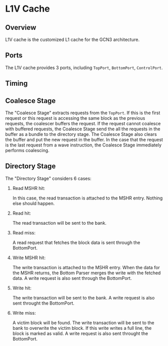 # L1V Cache

## Overview

L1V cache is the customized L1 cache for the GCN3 architecture.

## Ports

The L1V cache provides 3 ports, including `TopPort`, `BottomPort`,
`ControlPort`.

## Timing

## Coalesce Stage

The "Coalesce Stage" extracts requests from the `TopPort`. If this is the first
request or this request is accessing the same block as the previous requests,
the coalescer buffers the request. If the request cannot coalesce with buffered
requests, the Coalesce Stage send the all the requests in the buffer as a
bundle to the directory stage. The Coalesce Stage also clears the buffer and
put the new request in the buffer. In the case that the request is the last
request from a wave instruction, the Coalesce Stage immediately performs
coalescing.

## Directory Stage

The "Directory Stage" considers 6 cases:

1. Read MSHR hit:

    In this case, the read transaction is attached to the MSHR entry. Nothing
    else should happen.

1. Read hit:

    The read transaction will be sent to the bank.

1. Read miss:

    A read request that fetches the block data is sent through the BottomPort.

1. Write MSHR hit:

    The write transaction is attached to the MSHR entry. When the data for the MSHR returns, the Bottom Parser merges the write with the fetched data. A write request is also sent through the BottomPort.

1. Write hit:

    The write transaction will be sent to the bank. A write request is also sent throught the BottomPort.

1. Write miss:

   A victim block will be found. The write transaction will be sent to the bank to overwrite the victim block. If this write writes a full line, the block is marked as valid. A write request is also sent throught the BottomPort.